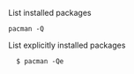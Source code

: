 List installed packages
```
pacman -Q
```

List explicitly installed packages
```  
  $ pacman -Qe
```
